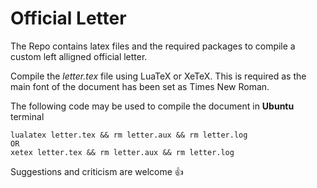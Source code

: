# Official Letter
The Repo contains latex files and the required packages to compile a custom left alligned official letter.

Compile the *letter.tex* file using LuaTeX or XeTeX. This is required as the main font of the document has been set as Times New Roman.

The following code may be used to compile the document in **Ubuntu** terminal

```
lualatex letter.tex && rm letter.aux && rm letter.log
OR
xetex letter.tex && rm letter.aux && rm letter.log
```
Suggestions and criticism are welcome :+1:
